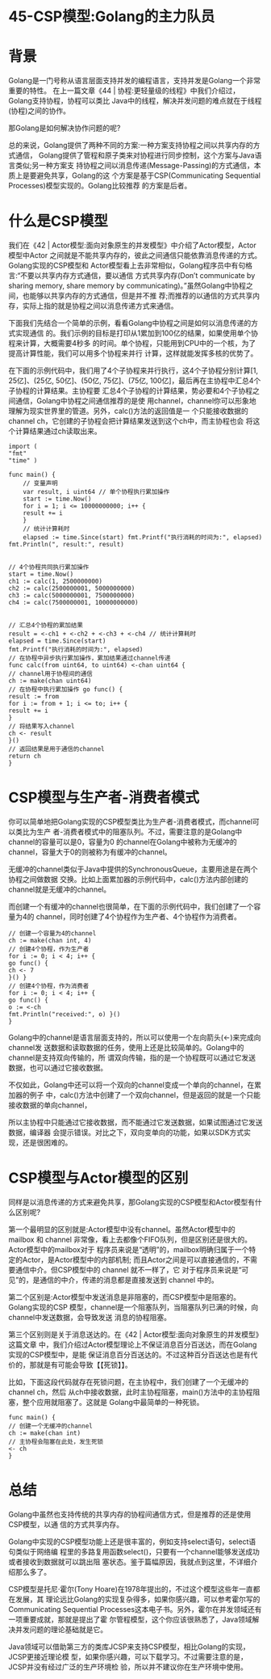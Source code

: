 # 45-CSP模型:Golang的主力队员

# 背景
Golang是一门号称从语言层面支持并发的编程语言，支持并发是Golang一个非常重要的特性。 在上一篇文章《44 | 协程:更轻量级的线程》中我们介绍过，Golang支持协程，协程可以类比 Java中的线程，解决并发问题的难点就在于线程(协程)之间的协作。

那Golang是如何解决协作问题的呢?

总的来说，Golang提供了两种不同的方案:一种方案支持协程之间以共享内存的方式通信， Golang提供了管程和原子类来对协程进行同步控制，这个方案与Java语言类似;另一种方案支 持协程之间以消息传递(Message-Passing)的方式通信，本质上是要避免共享，Golang的这 个方案是基于CSP(Communicating Sequential Processes)模型实现的。Golang比较推荐 的方案是后者。

# 什么是CSP模型
我们在《42 | Actor模型:面向对象原生的并发模型》中介绍了Actor模型，Actor模型中Actor 之间就是不能共享内存的，彼此之间通信只能依靠消息传递的方式。Golang实现的CSP模型和 Actor模型看上去非常相似，Golang程序员中有句格言:“不要以共享内存方式通信，要以通信 方式共享内存(Don’t communicate by sharing memory, share memory by communicating)。”虽然Golang中协程之间，也能够以共享内存的方式通信，但是并不推 荐;而推荐的以通信的方式共享内存，实际上指的就是协程之间以消息传递方式来通信。

下面我们先结合一个简单的示例，看看Golang中协程之间是如何以消息传递的方式实现通信 的。我们示例的目标是打印从1累加到100亿的结果，如果使用单个协程来计算，大概需要4秒多 的时间。单个协程，只能用到CPU中的一个核，为了提高计算性能，我们可以用多个协程来并行 计算，这样就能发挥多核的优势了。

在下面的示例代码中，我们用了4个子协程来并行执行，这4个子协程分别计算[1, 25亿]、(25亿, 50亿]、(50亿, 75亿]、(75亿, 100亿]，最后再在主协程中汇总4个子协程的计算结果。主协程要 汇总4个子协程的计算结果，势必要和4个子协程之间通信，Golang中协程之间通信推荐的是使 用channel，channel你可以形象地理解为现实世界里的管道。另外，calc()方法的返回值是一 个只能接收数据的channel ch，它创建的子协程会把计算结果发送到这个ch中，而主协程也会 将这个计算结果通过ch读取出来。

```text
import ( 
"fmt"
"time" )

func main() {
    // 变量声明
    var result, i uint64 // 单个协程执行累加操作
    start := time.Now()
    for i = 1; i <= 10000000000; i++ {
    result += i
    }
    // 统计计算耗时
    elapsed := time.Since(start) fmt.Printf("执行消耗的时间为:", elapsed) fmt.Println(", result:", result)


// 4个协程共同执行累加操作
start = time.Now()
ch1 := calc(1, 2500000000)
ch2 := calc(2500000001, 5000000000) 
ch3 := calc(5000000001, 7500000000) 
ch4 := calc(7500000001, 10000000000)


// 汇总4个协程的累加结果
result = <-ch1 + <-ch2 + <-ch3 + <-ch4 // 统计计算耗时
elapsed = time.Since(start) 
fmt.Printf("执行消耗的时间为:", elapsed) 
// 在协程中异步执行累加操作，累加结果通过channel传递 
func calc(from uint64, to uint64) <-chan uint64 {
// channel用于协程间的通信
ch := make(chan uint64)
// 在协程中执行累加操作 go func() {
result := from
for i := from + 1; i <= to; i++ {
result += i
}
// 将结果写入channel
ch <- result
}()
// 返回结果是用于通信的channel
return ch 
}
```

# CSP模型与生产者-消费者模式
你可以简单地把Golang实现的CSP模型类比为生产者-消费者模式，而channel可以类比为生产 者-消费者模式中的阻塞队列。不过，需要注意的是Golang中channel的容量可以是0，容量为0 的channel在Golang中被称为无缓冲的channel，容量大于0的则被称为有缓冲的channel。

无缓冲的channel类似于Java中提供的SynchronousQueue，主要用途是在两个协程之间做数据 交换。比如上面累加器的示例代码中，calc()方法内部创建的channel就是无缓冲的channel。

而创建一个有缓冲的channel也很简单，在下面的示例代码中，我们创建了一个容量为4的 channel，同时创建了4个协程作为生产者、4个协程作为消费者。

```text
// 创建一个容量为4的channel 
ch := make(chan int, 4) 
// 创建4个协程，作为生产者 
for i := 0; i < 4; i++ {
go func() {
ch <- 7
}() }
// 创建4个协程，作为消费者 
for i := 0; i < 4; i++ {
go func() {
o := <-ch
fmt.Println("received:", o) }()
}
```

Golang中的channel是语言层面支持的，所以可以使用一个左向箭头(<-)来完成向channel发 送数据和读取数据的任务，使用上还是比较简单的。Golang中的channel是支持双向传输的，所 谓双向传输，指的是一个协程既可以通过它发送数据，也可以通过它接收数据。

不仅如此，Golang中还可以将一个双向的channel变成一个单向的channel，在累加器的例子 中，calc()方法中创建了一个双向channel，但是返回的就是一个只能接收数据的单向channel，

所以主协程中只能通过它接收数据，而不能通过它发送数据，如果试图通过它发送数据，编译器 会提示错误。对比之下，双向变单向的功能，如果以SDK方式实现，还是很困难的。

# CSP模型与Actor模型的区别

同样是以消息传递的方式来避免共享，那Golang实现的CSP模型和Actor模型有什么区别呢?


第一个最明显的区别就是:Actor模型中没有channel。虽然Actor模型中的 mailbox 和 channel 非常像，看上去都像个FIFO队列，但是区别还是很大的。Actor模型中的mailbox对于 程序员来说是“透明”的，mailbox明确归属于一个特定的Actor，是Actor模型中的内部机制; 而且Actor之间是可以直接通信的，不需要通信中介。但CSP模型中的 channel 就不一样了，它 对于程序员来说是“可见”的，是通信的中介，传递的消息都是直接发送到 channel 中的。

第二个区别是:Actor模型中发送消息是非阻塞的，而CSP模型中是阻塞的。Golang实现的CSP 模型，channel是一个阻塞队列，当阻塞队列已满的时候，向channel中发送数据，会导致发送 消息的协程阻塞。

第三个区别则是关于消息送达的。在《42 | Actor模型:面向对象原生的并发模型》这篇文章 中，我们介绍过Actor模型理论上不保证消息百分百送达，而在Golang实现的CSP模型中，是能 保证消息百分百送达的。不过这种百分百送达也是有代价的，那就是有可能会导致【【死锁】】。

比如，下面这段代码就存在死锁问题，在主协程中，我们创建了一个无缓冲的channel ch，然后 从ch中接收数据，此时主协程阻塞，main()方法中的主协程阻塞，整个应用就阻塞了。这就是 Golang中最简单的一种死锁。
```text
func main() {
// 创建一个无缓冲的channel
ch := make(chan int)
// 主协程会阻塞在此处，发生死锁 
<- ch
}
```

# 总结
Golang中虽然也支持传统的共享内存的协程间通信方式，但是推荐的还是使用CSP模型，以通 信的方式共享内存。

Golang中实现的CSP模型功能上还是很丰富的，例如支持select语句，select语句类似于网络编 程里的多路复用函数select()，只要有一个channel能够发送成功或者接收到数据就可以跳出阻 塞状态。鉴于篇幅原因，我就点到这里，不详细介绍那么多了。


CSP模型是托尼·霍尔(Tony Hoare)在1978年提出的，不过这个模型这些年一直都在发展，其 理论远比Golang的实现复杂得多，如果你感兴趣，可以参考霍尔写的Communicating Sequential Processes这本电子书。另外，霍尔在并发领域还有一项重要成就，那就是提出了霍 尔管程模型，这个你应该很熟悉了，Java领域解决并发问题的理论基础就是它。

Java领域可以借助第三方的类库JCSP来支持CSP模型，相比Golang的实现，JCSP更接近理论模 型，如果你感兴趣，可以下载学习。不过需要注意的是，JCSP并没有经过广泛的生产环境检 验，所以并不建议你在生产环境中使用。



















































